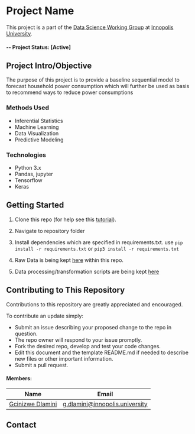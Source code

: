 # Project Name
This project is a part of the [Data Science Working Group](http://datascience.codeforsanfrancisco.org) at [Innopolis University](http://www.google.com).

#### -- Project Status: [Active]

## Project Intro/Objective
The purpose of this project is to provide a baseline sequential model to forecast household power consumption which will further be used as basis to recommend ways to reduce power consumptions


### Methods Used
* Inferential Statistics
* Machine Learning
* Data Visualization
* Predictive Modeling

### Technologies
* Python 3.x
* Pandas, jupyter
* Tensorflow
* Keras


## Getting Started

1. Clone this repo (for help see this [tutorial](https://help.github.com/articles/cloning-a-repository/)).
1. Navigate to repository folder
1. Install dependencies which are specified in requirements.txt. use `pip install -r requirements.txt` or `pip3 install -r requirements.txt`
1. Raw Data is being kept [here](Dataset) within this repo.

1. Data processing/transformation scripts are being kept [here](src)

## Contributing to This Repository
Contributions to this repository are greatly appreciated and encouraged.

To contribute an update simply:
* Submit an issue describing your proposed change to the repo in question.
* The repo owner will respond to your issue promptly.
* Fork the desired repo, develop and test your code changes.
* Edit this document and the template README.md if needed to describe new files or other important information.
* Submit a pull request.

#### Members:

|Name     |  Email  |
|---------|-----------------|
|[Gcinizwe Dlamini](https://github.com/Gci04)| g.dlamini@innopolis.university       |


## Contact
